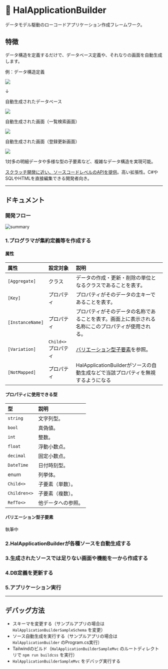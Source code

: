 # :cherry_blossom: HalApplicationBuilder
データモデル駆動のローコードアプリケーション作成フレームワーク。

## 特徴
データ構造を定義するだけで、データベース定義や、それなりの画面を自動生成します。

例：データ構造定義

![](README_files/2023-01-21-14-33-12.png)

↓

自動生成されたデータベース

![](README_files/2023-01-21-14-47-39.png)

自動生成された画面（一覧検索画面）

![](README_files/2023-01-21-14-49-04.png)

自動生成された画面（登録更新画面）

![](README_files/2023-01-21-14-56-49.png)

1対多の明細データや多様な型の子要素など、複雑なデータ構造を実現可能。

[スクラッチ開発に近い、ソースコードレベルのAPIを提供](#開発フロー)。高い拡張性。C#やSQLやHTMLを直接編集できる開発者向き。

---
## ドキュメント
### 開発フロー
![summary](./README.drawio.svg)

### 1.プログラマが集約定義等を作成する

#### 属性

| 属性             | 設定対象             | 説明                                                                                               |
| :--------------- | :------------------- | :------------------------------------------------------------------------------------------------- |
| `[Aggregate]`    | クラス               | データの作成・更新・削除の単位となるクラスであることを表す。                                       |
| `[Key]`          | プロパティ           | プロパティがそのデータの主キーであることを表す。                                                   |
| `[InstanceName]` | プロパティ           | プロパティがそのデータの名称であることを表す。画面上に表示される名称にこのプロパティが使用される。 |
| `[Variation]`    | `Child<>` プロパティ | [バリエーション型子要素](#バリエーション型子要素)を参照。                                          |
| `[NotMapped]`    | プロパティ           | HalApplicationBuilderがソースの自動生成などで当該プロパティを無視するようになる                    |

#### プロパティに使用できる型

| 型           | 説明               |
| :----------- | :----------------- |
| `string`     | 文字列型。         |
| `bool`       | 真偽値。           |
| `int`        | 整数。             |
| `float`      | 浮動小数点。       |
| `decimal`    | 固定小数点。       |
| `DateTime`   | 日付時刻型。       |
| enum         | 列挙体。           |
| `Child<>`    | 子要素（単数）。   |
| `Children<>` | 子要素（複数）。   |
| `RefTo<>`    | 他データへの参照。 |

#### バリエーション型子要素
執筆中

### 2.HalApplicationBuilderが各種ソースを自動生成する
### 3.生成されたソースでは足りない画面や機能を一から作成する
### 4.DB定義を更新する
### 5.アプリケーション実行

---
## デバッグ方法
- スキーマを変更する（サンプルアプリの場合は `HalApplicationBuilderSampleSchema` を変更）
- ソース自動生成を実行する（サンプルアプリの場合は `HalApplicationBuilder` のProgram.cs実行）
- Tailwindのビルド（`HalApplicationBuilderSampleMvc` のルートディレクトリで `npm run buildcss` を実行）
- `HalApplicationBuilderSampleMvc` をデバッグ実行する
